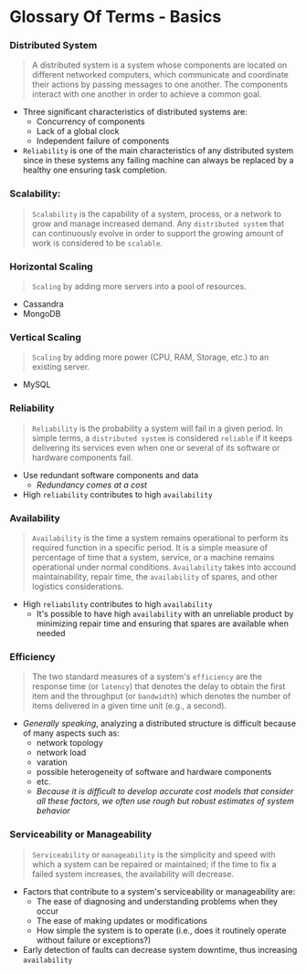 # Glossary Of Terms - Basics

### Distributed System
>A distributed system is a system whose components are located on different networked computers, which communicate and coordinate their actions by passing messages to one another. The components interact with one another in order to achieve a common goal.
  - Three significant characteristics of distributed systems are:
      * Concurrency of components
      * Lack of a global clock
      * Independent failure of components
  - `Reliability` is one of the main characteristics of any distributed system since in these systems any failing machine can always be replaced by a healthy one ensuring task completion.

### Scalability:
>`Scalability` is the capability of a system, process, or a network to grow and manage increased demand. Any `distributed system` that can continuously evolve in order to support the growing amount of work is considered to be `scalable`.

### Horizontal Scaling
>`Scaling` by adding more servers into a pool of resources.
  - Cassandra
  - MongoDB

### Vertical Scaling
>`Scaling` by adding more power (CPU, RAM, Storage, etc.) to an existing server.
  - MySQL

### Reliability
>`Reliability` is the probability a system will fail in a given period. In simple terms, a `distributed system` is considered `reliable` if it keeps delivering its services even when one or several of its software or hardware components fail.
  - Use redundant software components and data
    - *Redundancy comes at a cost*
  - High `reliability` contributes to high `availability`

### Availability
>`Availability` is the time a system remains operational to perform its required function in a specific period.  It is a simple measure of percentage of time that a system, service, or a machine remains operational under normal conditions. `Availability` takes into accound maintainability, repair time, the `availability` of spares, and other logistics considerations.
  - High `reliability` contributes to high `availability`
    - It's possible to have high `availability` with an unreliable product by minimizing repair time and ensuring that spares are available when needed

### Efficiency
>The two standard measures of a system's `efficiency` are the response time (or `latency`) that denotes the delay to obtain the first item and the throughput (or `bandwidth`) which denotes the number of items delivered in a given time unit (e.g., a second).
  - *Generally speaking*, analyzing a distributed structure is difficult because of many aspects such as:
      * network topology
      * network load
      * varation
      * possible heterogeneity of software and hardware components
      * etc.
    - *Because it is difficult to develop accurate cost models that consider all these factors, we often use rough but robust estimates of system behavior*

### Serviceability or Manageability
>`Serviceability` or `manageability` is the simplicity and speed with which a system can be repaired or maintained; if the time to fix a failed system increases, the availability will decrease.
  - Factors that contribute to a system's serviceability or manageability are:
      * The ease of diagnosing and understanding problems when they occur
      * The ease of making updates or modifications
      * How simple the system is to operate (i.e., does it routinely operate without failure or exceptions?)
  - Early detection of faults can decrease system downtime, thus increasing `availability`
